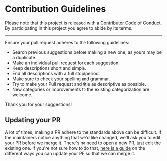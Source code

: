 # Contribution Guidelines

Please note that this project is released with a [Contributor Code of Conduct](CODE_OF_CONDUCT.md).
By participating in this project you agree to abide by its terms.

---

Ensure your pull request adheres to the following guidelines:

- Search previous suggestions before making a new one, as yours may be a duplicate.
- Make an individual pull request for each suggestion.
- Keep descriptions short and simple.
- End all descriptions with a full stop/period.
- Make sure to check your spelling and grammar.
- Try to make your Pull request and title as descriptive as possible.
- New categories or improvements to the existing categorization are welcome.

Thank you for your suggestions!


## Updating your PR

A lot of times, making a PR adhere to the standards above can be difficult.
If the maintainers notice anything that we'd like changed, we'll ask you to
edit your PR before we merge it. There's no need to open a new PR, just edit
the existing one. If you're not sure how to do that, [here is a guide](https://github.com/RichardLitt/knowledge/blob/master/github/amending-a-commit-guide.md) on the different ways you can update your PR so that we can merge it.
